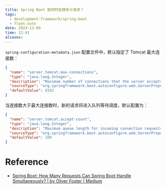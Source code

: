 ```yaml
---
title: Spring Boot 能同时处理多少请求？
tags:
  - development-framework/spring-boot
  - fleet-note
date: 2024-12-09
time: 12:41
aliases:
---
```

`spring-configuration-metadata.json` 配置文件中，默认指定了 Tomcat 最大连接数：
```json
{
  "name": "server.tomcat.max-connections",
  "type": "java.lang.Integer",
  "description": "Maximum number of connections that the server accepts and processes at any given time. Once the limit has been reached, the operating system may still accept connections based on the \"acceptCount\" property.",
  "sourceType": "org.springframework.boot.autoconfigure.web.ServerProperties$Tomcat",
  "defaultValue": 8192
}
```

当连接数大于最大连接数时，新的请求将进入队列等待调度，默认配置为：
```json
{
  "name": "server.tomcat.accept-count",
  "type": "java.lang.Integer",
  "description": "Maximum queue length for incoming connection requests when all possible request processing threads are in use.",
  "sourceType": "org.springframework.boot.autoconfigure.web.ServerProperties$Tomcat",
  "defaultValue": 100
}
```


# Reference
* [Spring Boot: How Many Requests Can Spring Boot Handle Simultaneously? \| by Oliver Foster \| Medium](https://medium.com/@haiou-a/spring-boot-how-many-requests-can-spring-boot-handle-simultaneously-a57b41bdba6a)